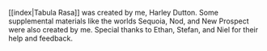 [[index|Tabula Rasa]] was created by me, Harley Dutton. Some supplemental materials like the worlds Sequoia, Nod, and New Prospect were also created by me. Special thanks to Ethan, Stefan, and Niel for their help and feedback.